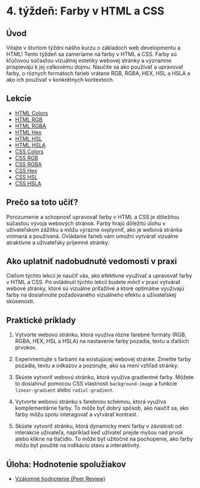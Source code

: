 # 4. týždeň: Farby v HTML a CSS

## Úvod

Vitajte v štvrtom týždni nášho kurzu o základoch web developmentu a HTML! Tento týždeň sa zameriame na farby v HTML a CSS. Farby sú kľúčovou súčasťou vizuálnej estetiky webovej stránky a významne prispievajú k jej celkovému dojmu. Naučíte sa ako používať a upravovať farby, o rôznych formátoch farieb vrátane RGB, RGBA, HEX, HSL a HSLA a ako ich používať v konkrétnych kontextoch.

## Lekcie

- [HTML Colors](https://www.w3schools.com/html/html_colors.asp)
- [HTML RGB](https://www.w3schools.com/html/html_colors_rgb.asp)
- [HTML RGBA](https://www.w3schools.com/html/html_colors_rgb.asp)
- [HTML Hex](https://www.w3schools.com/html/html_colors_hex.asp)
- [HTML HSL](https://www.w3schools.com/html/html_colors_hsl.asp)
- [HTML HSLA](https://www.w3schools.com/html/html_colors_hsl.asp)
- [CSS Colors](https://www.w3schools.com/cssref/css_colors.asp)
- [CSS RGB](https://www.w3schools.com/cssref/func_rgb.asp)
- [CSS RGBA](https://www.w3schools.com/cssref/func_rgba.asp)
- [CSS Hex](https://www.w3schools.com/cssref/css_colors_legal.asp)
- [CSS HSL](https://www.w3schools.com/cssref/func_hsl.asp)
- [CSS HSLA](https://www.w3schools.com/cssref/func_hsla.asp)

## Prečo sa toto učiť?

Porozumenie a schopnosť upravovať farby v HTML a CSS je dôležitou súčasťou vývoja webových stránok. Farby hrajú dôležitú úlohu v užívateľskom zážitku a môžu výrazne ovplyvniť, ako je webová stránka vnímaná a používaná. Ovládanie farieb vám umožní vytvárať vizuálne atraktívne a užívateľsky príjemné stránky.

## Ako uplatniť nadobudnuté vedomosti v praxi

Cieľom týchto lekcií je naučiť vás, ako efektívne využívať a upravovať farby v HTML a CSS. Po ovládnutí týchto lekcií budete môcť v praxi vytvárať webové stránky, ktoré sú vizuálne príťažlivé a ktoré optimálne využívajú farby na dosiahnutie požadovaného vizuálneho efektu a užívateľskej skúsenosti.

## Praktické príklady

1. Vytvorte webovú stránku, ktorá využíva rôzne farebné formáty (RGB, RGBA, HEX, HSL a HSLA) na nastavenie farby pozadia, textu a ďalších prvokov.

2. Experimentujte s farbami na existujúcej webovej stránke. Zmeňte farby pozadia, textu a odkazov a pozorujte, ako sa mení vzhľad stránky.

3. Skúste vytvoriť webovú stránku, ktorá využíva gradientné farby. Môžete to dosiahnuť pomocou CSS vlastnosti `background-image` a funkcie `linear-gradient` alebo `radial-gradient`.

4. Vytvorte webovú stránku s farebnou schémou, ktorá využíva komplementárne farby. To môže byť dobrý spôsob, ako naučiť sa, ako farby môžu spolu interagovať a vytvárať kontrast.

5. Skúste vytvoriť stránku, ktorá dynamicky mení farby v závislosti od interakcie užívateľa, napríklad keď užívateľ prejde myšou nad prvok alebo klikne na tlačidlo. To môže byť užitočné na pochopenie, ako farby môžu byť použité na indikáciu stavu a interaktivity.

## Úloha: Hodnotenie spolužiakov

- [Vzájomné hodnotenie (Peer Review)](/2_rocnik/1_polrok/lekcie/PeerReview.md)
